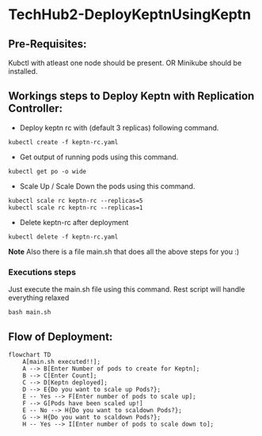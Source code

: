 # TechHub2-DeployKeptnUsingKeptn

## Pre-Requisites:
Kubctl with atleast one node should be present. OR Minikube should be installed.

## Workings steps to Deploy Keptn with Replication Controller:

- Deploy keptn rc with (default 3 replicas) following command.
```
kubectl create -f keptn-rc.yaml
```

- Get output of running pods using this command.
```
kubectl get po -o wide
```

- Scale Up / Scale Down the pods using this command.
```
kubectl scale rc keptn-rc --replicas=5
kubectl scale rc keptn-rc --replicas=1
```

- Delete keptn-rc after deployment
```
kubectl delete -f keptn-rc.yaml
```
**Note** Also there is a file main.sh that does all the above steps for you :)

### Executions steps
Just execute the main.sh file using this command. Rest script will handle everything relaxed

```
bash main.sh
```

## Flow of Deployment:
```mermaid
flowchart TD
    A[main.sh executed!!];
    A --> B[Enter Number of pods to create for Keptn];
    B --> C[Enter Count];
    C --> D[Keptn deployed];
    D --> E{Do you want to scale up Pods?};
    E -- Yes --> F[Enter number of pods to scale up];
    F --> G[Pods have been scaled up!]
    E -- No --> H{Do you want to scaldown Pods?};
    G --> H{Do you want to scaldown Pods?};
    H -- Yes --> I[Enter number of pods to scale down to];


```